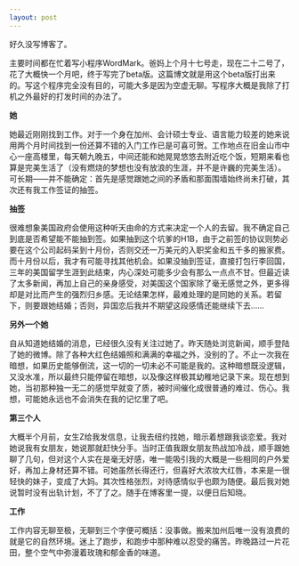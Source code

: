 ```yaml
---
layout: post
---
```

好久没写博客了。

主要时间都在忙着写小程序WordMark。爸妈上个月十七号走，现在二十二号了，花了大概快一个月吧，终于写完了beta版。这篇博文就是用这个beta版打出来的。写这个程序完全没有目的，可能大多是因为空虚无聊。写程序大概是我除了打机之外最好的打发时间的办法了。

**她**

她最近刚刚找到工作。对于一个身在加州、会计硕士专业、语言能力较差的她来说用两个月时间找到一份还算不错的入门工作已是可喜可贺。工作地点在旧金山市中心一座高楼里，每天朝九晚五，中间还能和她晃晃悠悠去附近吃个饭，短期来看也算是完美生活了（没有燃烧的梦想也没有放浪的生涯，并不是许巍的完美生活）。可长期——并不能确定：首先是感觉跟她之间的矛盾和那面围墙始终尚未打破，其次还有我工作签证的抽签。

**抽签**

很难想象美国政府会使用这种听天由命的方式来决定一个人的去留。我不确定自己到底是否希望能不能抽到签。如果抽到这个坑爹的H1B，由于之前签的协议则势必要在这个公司起码呆到十月份，否则交还一万美元的入职奖金和五千多的搬家费。而十月份以后，我才有可能寻找其他机会。如果没抽到签证，直接打包行李回国，三年的美国留学生涯到此结束，内心深处可能多少会有那么一点点不甘。但最近读了太多新闻，再加上自己的亲身感受，对美国这个国家除了毫无感觉之外，更多得却是对比而产生的强烈归乡感。无论结果怎样，最难处理的是同她的关系。若留下，则要跟她结婚；否则，异国恋后我并不期望这段感情还能继续下去……

**另外一个她**

自从知道她结婚的消息，已经很久没有关注过她了。昨天随处浏览新闻，顺手登陆了她的微博。除了各种大红色结婚照和满满的幸福之外，没别的了。不止一次我在暗想，如果历史能够倒流，这一切的一切未必不可能是我的。这种暗想既没逻辑，又没水准，所以最终只能停留在暗想，以及像这样极其幼稚地记录下来。现在想到她，当初那种独一无二的感觉早就变了质，被时间催化成很普通的难过、伤心。我想，可能她永远也不会消失在我的记忆里了吧。

**第三个人**

大概半个月前，女生Z给我发信息，让我去纽约找她，暗示着想跟我谈恋爱。我对她说我有女朋友，她说那就赶快分手。当时正值我跟女朋友热战加冷战，顺手跟她聊了几句，但对这个人实在是毫无好感，唯一能吸引我的大概是一些相同的户外爱好，再加上身材还算不错。可她虽然长得还行，但喜好大浓妆大红唇，本来是一很轻快的妹子，变成了大妈。其次性格张烈，对待感情似乎也颇为随便。最后我对她说暂时没有出轨计划，不了了之。随手在博客里一提，以便日后知晓。

**工作**

工作内容无聊至极，无聊到三个字便可概括：没事做。搬来加州后唯一没有浪费的就是它的自然环境。迷上了跑步，和跑步中那种难以忍受的痛苦。昨晚路过一片花田，整个空气中弥漫着玫瑰和郁金香的味道。